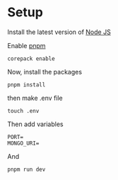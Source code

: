 # Setup

Install the latest version of [Node JS](https://nodejs.org/en/)

Enable [pnpm](https://pnpm.io/)

```
corepack enable
```

Now, install the packages

```
pnpm install
```

then make .env file

```
touch .env
```

Then add variables

```
PORT=
MONGO_URI=
```

And

```
pnpm run dev
```
